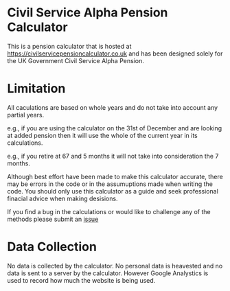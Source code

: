 # Civil Service Alpha Pension Calculator
This is a pension calculator that is hosted at https://civilservicepensioncalculator.co.uk and has been designed solely for the UK Government Civil Service Alpha Pension.

# Limitation
All caculations are based on whole years and do not take into account any partial years.

e.g., if you are using the calculator on the 31st of December and are looking at added pension then it will use the whole of the current year in its calculations.

e.g., if you retire at 67 and 5 months it will not take into consideration the 7 months.

Although best effort have been made to make this calculator accurate, there may be errors in the code or in the assumuptions made when writing the code. You should only use this calculator as a guide and seek professional finacial advice when making desisions.

If you find a bug in the calculations or would like to challenge any of the methods please submit an [issue](https://github.com/r0w4n/cs-pension/issues) 

# Data Collection
No data is collected by the calculator. No personal data is heavested and no data is sent to a server by the calculator. However Google Analystics is used to record how much the website is being used.
